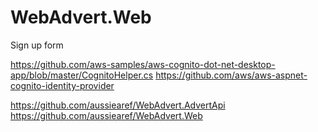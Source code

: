 # WebAdvert.Web
Sign up form

https://github.com/aws-samples/aws-cognito-dot-net-desktop-app/blob/master/CognitoHelper.cs
https://github.com/aws/aws-aspnet-cognito-identity-provider

https://github.com/aussiearef/WebAdvert.AdvertApi
https://github.com/aussiearef/WebAdvert.Web